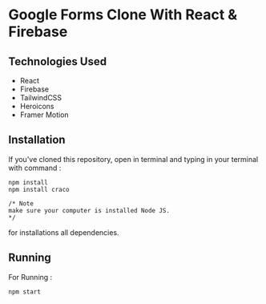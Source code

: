 # Google Forms Clone With React & Firebase


## Technologies Used
- React
- Firebase
- TailwindCSS
- Heroicons
- Framer Motion

## Installation
If you've cloned this repository, open in terminal and typing in your terminal with command :
```
npm install
npm install craco

/* Note
make sure your computer is installed Node JS.
*/
```
for installations all dependencies.

## Running
For Running :
```
npm start
```
